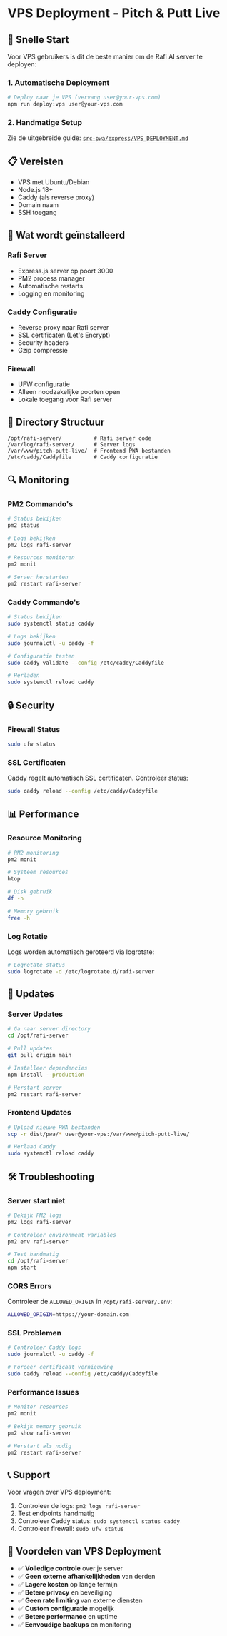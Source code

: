 # VPS Deployment - Pitch & Putt Live

## 🚀 Snelle Start

Voor VPS gebruikers is dit de beste manier om de Rafi AI server te deployen:

### 1. Automatische Deployment

```bash
# Deploy naar je VPS (vervang user@your-vps.com)
npm run deploy:vps user@your-vps.com
```

### 2. Handmatige Setup

Zie de uitgebreide guide: [`src-pwa/express/VPS_DEPLOYMENT.md`](src-pwa/express/VPS_DEPLOYMENT.md)

## 📋 Vereisten

- VPS met Ubuntu/Debian
- Node.js 18+
- Caddy (als reverse proxy)
- Domain naam
- SSH toegang

## 🔧 Wat wordt geïnstalleerd

### Rafi Server

- Express.js server op poort 3000
- PM2 process manager
- Automatische restarts
- Logging en monitoring

### Caddy Configuratie

- Reverse proxy naar Rafi server
- SSL certificaten (Let's Encrypt)
- Security headers
- Gzip compressie

### Firewall

- UFW configuratie
- Alleen noodzakelijke poorten open
- Lokale toegang voor Rafi server

## 📁 Directory Structuur

```
/opt/rafi-server/          # Rafi server code
/var/log/rafi-server/      # Server logs
/var/www/pitch-putt-live/  # Frontend PWA bestanden
/etc/caddy/Caddyfile       # Caddy configuratie
```

## 🔍 Monitoring

### PM2 Commando's

```bash
# Status bekijken
pm2 status

# Logs bekijken
pm2 logs rafi-server

# Resources monitoren
pm2 monit

# Server herstarten
pm2 restart rafi-server
```

### Caddy Commando's

```bash
# Status bekijken
sudo systemctl status caddy

# Logs bekijken
sudo journalctl -u caddy -f

# Configuratie testen
sudo caddy validate --config /etc/caddy/Caddyfile

# Herladen
sudo systemctl reload caddy
```

## 🔒 Security

### Firewall Status

```bash
sudo ufw status
```

### SSL Certificaten

Caddy regelt automatisch SSL certificaten. Controleer status:

```bash
sudo caddy reload --config /etc/caddy/Caddyfile
```

## 📊 Performance

### Resource Monitoring

```bash
# PM2 monitoring
pm2 monit

# Systeem resources
htop

# Disk gebruik
df -h

# Memory gebruik
free -h
```

### Log Rotatie

Logs worden automatisch geroteerd via logrotate:

```bash
# Logrotate status
sudo logrotate -d /etc/logrotate.d/rafi-server
```

## 🔄 Updates

### Server Updates

```bash
# Ga naar server directory
cd /opt/rafi-server

# Pull updates
git pull origin main

# Installeer dependencies
npm install --production

# Herstart server
pm2 restart rafi-server
```

### Frontend Updates

```bash
# Upload nieuwe PWA bestanden
scp -r dist/pwa/* user@your-vps:/var/www/pitch-putt-live/

# Herlaad Caddy
sudo systemctl reload caddy
```

## 🛠️ Troubleshooting

### Server start niet

```bash
# Bekijk PM2 logs
pm2 logs rafi-server

# Controleer environment variables
pm2 env rafi-server

# Test handmatig
cd /opt/rafi-server
npm start
```

### CORS Errors

Controleer de `ALLOWED_ORIGIN` in `/opt/rafi-server/.env`:

```bash
ALLOWED_ORIGIN=https://your-domain.com
```

### SSL Problemen

```bash
# Controleer Caddy logs
sudo journalctl -u caddy -f

# Forceer certificaat vernieuwing
sudo caddy reload --config /etc/caddy/Caddyfile
```

### Performance Issues

```bash
# Monitor resources
pm2 monit

# Bekijk memory gebruik
pm2 show rafi-server

# Herstart als nodig
pm2 restart rafi-server
```

## 📞 Support

Voor vragen over VPS deployment:

1. Controleer de logs: `pm2 logs rafi-server`
2. Test endpoints handmatig
3. Controleer Caddy status: `sudo systemctl status caddy`
4. Controleer firewall: `sudo ufw status`

## 🎯 Voordelen van VPS Deployment

- ✅ **Volledige controle** over je server
- ✅ **Geen externe afhankelijkheden** van derden
- ✅ **Lagere kosten** op lange termijn
- ✅ **Betere privacy** en beveiliging
- ✅ **Geen rate limiting** van externe diensten
- ✅ **Custom configuratie** mogelijk
- ✅ **Betere performance** en uptime
- ✅ **Eenvoudige backups** en monitoring
